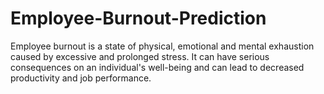 # Employee-Burnout-Prediction
 Employee burnout is a state of physical, emotional and mental exhaustion caused by excessive and prolonged stress. It can have serious consequences on an individual's well-being and can lead to decreased productivity and job performance.
